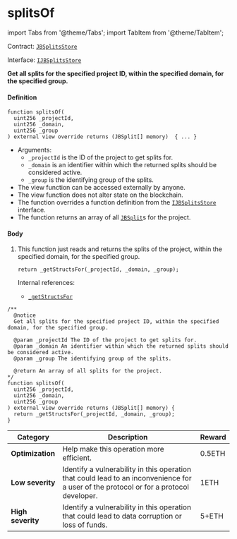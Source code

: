 # splitsOf

import Tabs from '@theme/Tabs';
import TabItem from '@theme/TabItem';

Contract: [`JBSplitsStore`](/protocol/api/contracts/jbsplitsstore/README.md)​‌

Interface: [`IJBSplitsStore`](/protocol/api/interfaces/ijbsplitsstore.md)

<Tabs>
<TabItem value="Step by step" label="Step by step">

**Get all splits for the specified project ID, within the specified domain, for the specified group.**

#### Definition

```solidity
function splitsOf(
  uint256 _projectId,
  uint256 _domain,
  uint256 _group
) external view override returns (JBSplit[] memory)  { ... }
```

* Arguments:
  * `_projectId` is the ID of the project to get splits for.
  * `_domain` is an identifier within which the returned splits should be considered active.
  * `_group` is the identifying group of the splits.
* The view function can be accessed externally by anyone.
* The view function does not alter state on the blockchain.
* The function overrides a function definition from the [`IJBSplitsStore`](/protocol/api/interfaces/ijbsplitsstore.md) interface.
* The function returns an array of all [`JBSplit`](/protocol/api/data-structures/jbsplit.md)s for the project.

#### Body

1.  This function just reads and returns the splits of the project, within the specified domain, for the specified group.

    ```solidity
    return _getStructsFor(_projectId, _domain, _group);
    ```

    Internal references:

    * [`_getStructsFor`](/protocol/api/contracts/jbsplitsstore/read/_getstructsfor.md)

</TabItem>

<TabItem value="Code" label="Code">

```solidity
/**
  @notice 
  Get all splits for the specified project ID, within the specified domain, for the specified group.

  @param _projectId The ID of the project to get splits for.
  @param _domain An identifier within which the returned splits should be considered active.
  @param _group The identifying group of the splits.

  @return An array of all splits for the project.
*/
function splitsOf(
  uint256 _projectId,
  uint256 _domain,
  uint256 _group
) external view override returns (JBSplit[] memory) {
  return _getStructsFor(_projectId, _domain, _group);
}
```

</TabItem>

<TabItem value="Bug bounty" label="Bug bounty">

| Category          | Description                                                                                                                            | Reward |
| ----------------- | -------------------------------------------------------------------------------------------------------------------------------------- | ------ |
| **Optimization**  | Help make this operation more efficient.                                                                                               | 0.5ETH |
| **Low severity**  | Identify a vulnerability in this operation that could lead to an inconvenience for a user of the protocol or for a protocol developer. | 1ETH   |
| **High severity** | Identify a vulnerability in this operation that could lead to data corruption or loss of funds.                                        | 5+ETH  |

</TabItem>
</Tabs>
